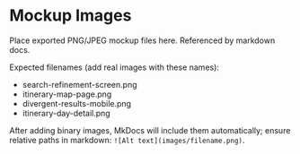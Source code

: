 # Mockup Images

Place exported PNG/JPEG mockup files here. Referenced by markdown docs.

Expected filenames (add real images with these names):
- search-refinement-screen.png
- itinerary-map-page.png
- divergent-results-mobile.png
- itinerary-day-detail.png

After adding binary images, MkDocs will include them automatically; ensure relative paths in markdown: `![Alt text](images/filename.png)`.
